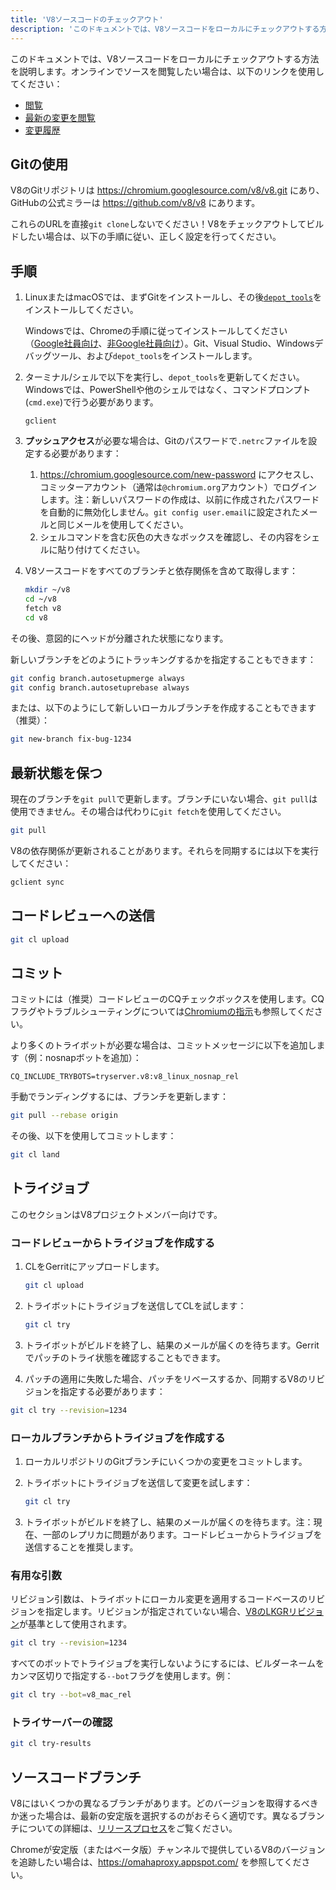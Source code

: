 ```yaml
---
title: 'V8ソースコードのチェックアウト'
description: 'このドキュメントでは、V8ソースコードをローカルにチェックアウトする方法を説明します。'
---
```

このドキュメントでは、V8ソースコードをローカルにチェックアウトする方法を説明します。オンラインでソースを閲覧したい場合は、以下のリンクを使用してください：

- [閲覧](https://chromium.googlesource.com/v8/v8/)
- [最新の変更を閲覧](https://chromium.googlesource.com/v8/v8/+/master)
- [変更履歴](https://chromium.googlesource.com/v8/v8/+log/master)

## Gitの使用

V8のGitリポジトリは https://chromium.googlesource.com/v8/v8.git にあり、GitHubの公式ミラーは https://github.com/v8/v8 にあります。

これらのURLを直接`git clone`しないでください！V8をチェックアウトしてビルドしたい場合は、以下の手順に従い、正しく設定を行ってください。

## 手順

1. LinuxまたはmacOSでは、まずGitをインストールし、その後[`depot_tools`](https://commondatastorage.googleapis.com/chrome-infra-docs/flat/depot_tools/docs/html/depot_tools_tutorial.html#_setting_up)をインストールしてください。

    Windowsでは、Chromeの手順に従ってインストールしてください（[Google社員向け](https://goto.google.com/building-chrome-win)、[非Google社員向け](https://chromium.googlesource.com/chromium/src/+/master/docs/windows_build_instructions.md#Setting-up-Windows)）。Git、Visual Studio、Windowsデバッグツール、および`depot_tools`をインストールします。

1. ターミナル/シェルで以下を実行し、`depot_tools`を更新してください。Windowsでは、PowerShellや他のシェルではなく、コマンドプロンプト(`cmd.exe`)で行う必要があります。

    ```
    gclient
    ```

1. **プッシュアクセス**が必要な場合は、Gitのパスワードで`.netrc`ファイルを設定する必要があります：

    1. https://chromium.googlesource.com/new-password にアクセスし、コミッターアカウント（通常は`@chromium.org`アカウント）でログインします。注：新しいパスワードの作成は、以前に作成されたパスワードを自動的に無効化しません。`git config user.email`に設定されたメールと同じメールを使用してください。
    1. シェルコマンドを含む灰色の大きなボックスを確認し、その内容をシェルに貼り付けてください。

1. V8ソースコードをすべてのブランチと依存関係を含めて取得します：

    ```bash
    mkdir ~/v8
    cd ~/v8
    fetch v8
    cd v8
    ```

その後、意図的にヘッドが分離された状態になります。

新しいブランチをどのようにトラッキングするかを指定することもできます：

```bash
git config branch.autosetupmerge always
git config branch.autosetuprebase always
```

または、以下のようにして新しいローカルブランチを作成することもできます（推奨）：

```bash
git new-branch fix-bug-1234
```

## 最新状態を保つ

現在のブランチを`git pull`で更新します。ブランチにいない場合、`git pull`は使用できません。その場合は代わりに`git fetch`を使用してください。

```bash
git pull
```

V8の依存関係が更新されることがあります。それらを同期するには以下を実行してください：

```bash
gclient sync
```

## コードレビューへの送信

```bash
git cl upload
```

## コミット

コミットには（推奨）コードレビューのCQチェックボックスを使用します。CQフラグやトラブルシューティングについては[Chromiumの指示](https://chromium.googlesource.com/chromium/src/+/master/docs/infra/cq.md)も参照してください。

より多くのトライボットが必要な場合は、コミットメッセージに以下を追加します（例：nosnapボットを追加）：

```
CQ_INCLUDE_TRYBOTS=tryserver.v8:v8_linux_nosnap_rel
```

手動でランディングするには、ブランチを更新します：

```bash
git pull --rebase origin
```

その後、以下を使用してコミットします：

```bash
git cl land
```

## トライジョブ

このセクションはV8プロジェクトメンバー向けです。

### コードレビューからトライジョブを作成する

1. CLをGerritにアップロードします。

    ```bash
    git cl upload
    ```

1. トライボットにトライジョブを送信してCLを試します：

    ```bash
    git cl try
    ```

1. トライボットがビルドを終了し、結果のメールが届くのを待ちます。Gerritでパッチのトライ状態を確認することもできます。

1. パッチの適用に失敗した場合、パッチをリベースするか、同期するV8のリビジョンを指定する必要があります：

```bash
git cl try --revision=1234
```

### ローカルブランチからトライジョブを作成する

1. ローカルリポジトリのGitブランチにいくつかの変更をコミットします。

1. トライボットにトライジョブを送信して変更を試します：

    ```bash
    git cl try
    ```

1. トライボットがビルドを終了し、結果のメールが届くのを待ちます。注：現在、一部のレプリカに問題があります。コードレビューからトライジョブを送信することを推奨します。

### 有用な引数

リビジョン引数は、トライボットにローカル変更を適用するコードベースのリビジョンを指定します。リビジョンが指定されていない場合、[V8のLKGRリビジョン](https://v8-status.appspot.com/lkgr)が基準として使用されます。

```bash
git cl try --revision=1234
```

すべてのボットでトライジョブを実行しないようにするには、ビルダーネームをカンマ区切りで指定する`--bot`フラグを使用します。例：

```bash
git cl try --bot=v8_mac_rel
```

### トライサーバーの確認

```bash
git cl try-results
```

## ソースコードブランチ

V8にはいくつかの異なるブランチがあります。どのバージョンを取得するべきか迷った場合は、最新の安定版を選択するのがおそらく適切です。異なるブランチについての詳細は、[リリースプロセス](/docs/release-process)をご覧ください。

Chromeが安定版（またはベータ版）チャンネルで提供しているV8のバージョンを追跡したい場合は、https://omahaproxy.appspot.com/ を参照してください。
